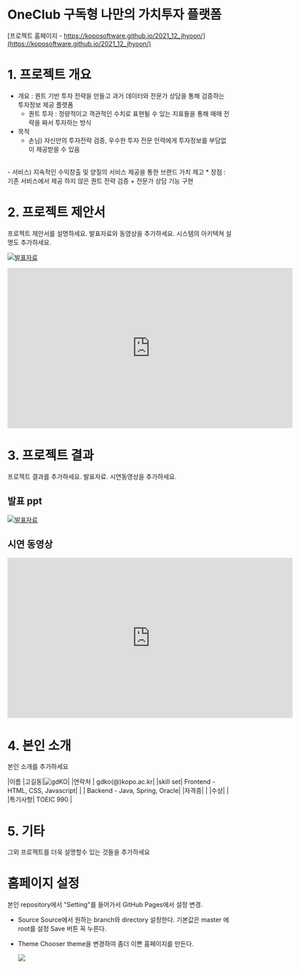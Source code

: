 # OneClub 구독형 나만의 가치투자 플랫폼

[프로젝트 홈페이지 - https://koposoftware.github.io/2021_12_jhyoon/](https://koposoftware.github.io/2021_12_jhyoon/)

# 1. 프로젝트 개요
  * 개요 : 퀀트 기반 투자 전략을 만들고 과거 데이터와 전문가 상담을 통해 검증하는 투자정보 제공 플랫폼
     - 퀀트 투자 : 정량적이고 객관적인 수치로 표현될 수 있는 지표들을 통해 매매 전략을 짜서 투자하는 방식
  * 목적
     - 손님) 자신만의 투자전략 검증, 우수한 투자 전문 인력에게 투자정보를 부담없이 제공받을 수 있음
  <br>
     - 서비스) 지속적인 수익창출 및 양질의 서비스 제공을 통한 브랜드 가치 제고
  * 장점 : 기존 서비스에서 제공 하지 않은 퀀트 전략 검증 + 전문가 상담 기능 구현
  

# 2. 프로젝트 제안서

프로젝트 제안서를 설명하세요. 발표자료와 동영상을 추가하세요. 시스템의 아키텍쳐 설명도 추가하세요.

   <img src="ppt.jpg"/>[발표자료](/project.pptx)<br>
   <iframe id="ytplayer" type="text/html" width="640" height="360" src="https://www.youtube.com/embed/6LxbdIjWP04" frameborder="0"></iframe>
 

# 3. 프로젝트 결과
프로젝트 결과를 추가하세요. 발표자료. 시연동영상을 추가하세요.

## 발표 ppt 
   <img src="ppt.jpg"/>[발표자료](/project.pptx)<br>

## 시연 동영상 

   <iframe id="ytplayer" type="text/html" width="640" height="360" src="https://www.youtube.com/embed/6LxbdIjWP04" frameborder="0"></iframe>

# 4. 본인 소개

본인 소개를 추가하세요

|이름 |고길동|![gdKO](/gdko.jpg)|
|연락처 | gdko(@)kopo.ac.kr|
|skill set| Frontend - HTML, CSS, Javascript|
| | Backend - Java, Spring, Oracle|
|자격증|  |
|수상| |
|특기사항|  TOEIC 990 |

# 5. 기타
그외 프로젝트를 더욱 설명할수 있는 것들을 추가하세요

# 홈페이지 설정
 본인 repository에서 "Setting"를 들어가서 GitHub Pages에서 설정 변경.
* Source
 Source에서 원하는 branch와 directory 설정한다. 
 기본값은 master 에 root를 설정 
 Save 버튼 꼭 누른다.
 
 * Theme Chooser
 theme을 변경하여 좀더 이쁜 홈페이지를 만든다.
   
   <img src="homepage.JPG"/><br>
